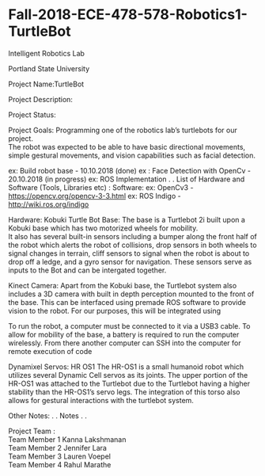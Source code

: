 # Fall-2018-ECE-478-578-Robotics1-TurtleBot
Intelligent Robotics Lab

Portland State University

Project Name:TurtleBot

Project Description:


Project Status:

Project Goals:
Programming one of the robotics lab’s turtlebots for our project. <br /> The robot was expected to be able to have basic directional movements, simple gestural movements, and vision capabilities such as facial detection. 

ex: Build robot base - 10.10.2018 (done)
ex : Face Detection with OpenCv - 20.10.2018 (in progress)
ex: ROS Implementation . .
List of Hardware and Software (Tools, Libraries etc) :
Software:
ex: OpenCv3 - https://opencv.org/opencv-3-3.html
ex: ROS Indigo - http://wiki.ros.org/indigo

Hardware:
Kobuki Turtle Bot Base:
The base is a Turtlebot 2i built upon a Kobuki base which has two motorized wheels for mobility. <br /> It also has several built-in sensors including a bumper along the front half of the robot which alerts the robot of collisions, drop sensors in both wheels to signal changes in terrain, cliff sensors to signal when the robot is about to drop off a ledge, and a gyro sensor for navigation.
These sensors serve as inputs to the Bot and can be intergated together.

Kinect Camera:
Apart from the Kobuki base, the Turtlebot system also includes a 3D camera with built in depth perception mounted to the front of the base. This can be interfaced using premade ROS software to provide vision to the robot. For our purposes, this will be integrated using 

To run the robot, a computer must be connected to it via a USB3 cable. To allow for mobility of the base, a battery is required to run the computer wirelessly. From there another computer can SSH into the computer for remote execution of code

Dynamixel Servos:
HR OS1
The HR-OS1 is a small humanoid robot which utilizes several Dynamic Cell servos as its joints. The upper portion of the HR-OS1 was attached to the Turtlebot due to the Turtlebot having a higher stability than the HR-OS1’s servo legs. The integration of this torso also allows for gestural interactions with the turtlebot system.


Other Notes:
. . Notes . .

Project Team : <br />
Team Member 1 Kanna Lakshmanan <br />
Team Member 2 Jennifer Lara <br />
Team Member 3 Lauren Voepel <br />
Team Member 4 Rahul Marathe
